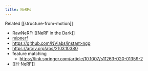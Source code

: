 ```yaml
---
title: NeRFs
---
```


Related [[structure-from-motion]]

- RawNeRF: [[NeRF in the Dark]]
- [mipnerf](https://github.com/google/mipnerf)
- https://github.com/NVlabs/instant-ngp
- https://arxiv.org/abs/2103.10380
- feature matching
	- https://link.springer.com/article/10.1007/s11263-020-01359-2
- [[H-NeRF]]


